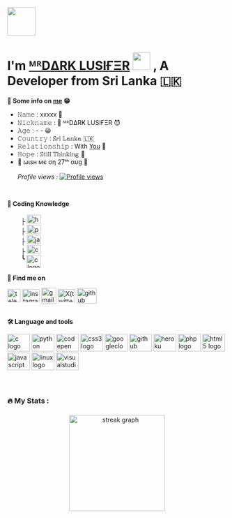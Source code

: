 <img height="65" src="https://camo.githubusercontent.com/8ea6b34dae7d5ef5b905f19569061d55c5afabc78250f200c0ec1bc4bdb8396e/68747470733a2f2f726561646d652d747970696e672d7376672e6865726f6b756170702e636f6d3f73697a653d33302677696474683d353030266c696e65733d48692b54686572652bf09f918b"  />

<h1>I'm <a href="https://t.me/about_darklusifer">ᴹᴿDΔRK LUSIҒΞR</a> <img src="https://telegra.ph/file/8e46d74419e80ff367232.jpg" width="40" style="border-raduce: 50%;"> , A Developer from Sri Lanka 🇱🇰 </h1>

**💬 Some info on [me](https://t.me/about_darklusifer) 😁**
 - 𝙽𝚊𝚖𝚎 : xxxxx 🔻
 - 𝙽𝚒𝚌𝚔𝚗𝚊𝚖𝚎 : 👼 ᴹᴿDΔRҜ LUSIҒΞR 😈
 - 𝙰𝚐𝚎 : - - 😀
 - 𝙲𝚘𝚞𝚗𝚝𝚛𝚢 : 𝕊𝕣𝕚 𝕃𝕒𝕟𝕜𝕒 🇱🇰
 - 𝚁𝚎𝚕𝚊𝚝𝚒𝚘𝚗𝚜𝚑𝚒𝚙 : With [You](tg://settings) 🌿
 - 𝙷𝚘𝚙𝚎 : 𝕊𝕥𝕚𝕝𝕝 𝕋𝕙𝕚𝕟𝕜𝕚𝕟𝕘 🧐
 - 🎂 ωιѕн мє ση 27ᵗʰ αυg 👼<br><br>
*Profile views :* [![Profile views](https://komarev.com/ghpvc/?username=DarkLusifer&label=Profile%20views)](https://github.com/DarkLusifer) 
<br>

**🦢 Coding Knowledge** <br><br>
&nbsp; &nbsp; &nbsp; &nbsp; ├ <img src="https://cdn.jsdelivr.net/gh/devicons/devicon/icons/html5/html5-original.svg" height="20" width="32" alt="html5 logo" /> <br>
&nbsp; &nbsp; &nbsp; &nbsp; ├ <img src="https://cdn.jsdelivr.net/gh/devicons/devicon/icons/python/python-original.svg" height="20" width="32" alt="python logo" /> <br>
&nbsp; &nbsp; &nbsp; &nbsp; ├ <img src="https://cdn.jsdelivr.net/gh/devicons/devicon/icons/javascript/javascript-original.svg" height="20" width="32" alt="javascript logo" /> <br>
&nbsp; &nbsp; &nbsp; &nbsp; ├ <img src="https://cdn.jsdelivr.net/gh/devicons/devicon/icons/css3/css3-original.svg" height="20" width="32" alt="css3 logo" /> <br>
&nbsp; &nbsp; &nbsp; &nbsp; **╰** <img align="top" src="https://cdn.jsdelivr.net/gh/devicons/devicon/icons/php/php-original.svg" height="30" width="33" alt="c logo" /> 
        
**🤗 Find me on**

<a href="https://t.me/itz_darklusiferbot" target="blank"><img align="center" src="https://telegra.ph/file/26d2289b53f2b5f183a49.png" alt="telegram" height="30" width="30" /></a>
<a href="https://instagram.com/itzme_mrdarklusifer" target="blank"><img align="center" src="https://raw.githubusercontent.com/rahuldkjain/github-profile-readme-generator/master/src/images/icons/Social/instagram.svg" alt="instagram" height="30" width="40" /></a>
<a href="https://cybershareofficial@gmail.com" target="blank"><img align="center" src="https://img.icons8.com/color/48/000000/gmail--v2.png" alt="gmail" height="37" width="34" /></a>
<a href="https://twitter.com/itz_DarkLusifer" target="blank"><img align="center" src="https://raw.githubusercontent.com/rahuldkjain/github-profile-readme-generator/master/src/images/icons/Social/twitter.svg" alt="X(twitter)" height="30" width="40" /></a>
<a href="https://github.com/DarkLusifer" target="blank">  <img align="center" src="https://cdn.jsdelivr.net/gh/devicons/devicon/icons/github/github-original.svg" height="35" width="45" alt="github"  />
</a><br><br>
 
**🛠 Language and tools**

<div align="left">
  <img src="https://cdn.jsdelivr.net/gh/devicons/devicon/icons/c/c-original.svg" height="40" width="52" alt="c logo"  />
  <img src="https://cdn.jsdelivr.net/gh/devicons/devicon/icons/python/python-original.svg" height="40" width="52" alt="python logo"  />
  <img src="https://cdn.jsdelivr.net/gh/devicons/devicon/icons/codepen/codepen-plain.svg" height="40" width="52" alt="codepen logo"  />
  <img src="https://cdn.jsdelivr.net/gh/devicons/devicon/icons/css3/css3-original.svg" height="40" width="52" alt="css3 logo"  />
  <img src="https://cdn.jsdelivr.net/gh/devicons/devicon/icons/googlecloud/googlecloud-original.svg" height="40" width="52" alt="googlecloud logo"  />
  <img src="https://cdn.jsdelivr.net/gh/devicons/devicon/icons/github/github-original.svg" height="40" width="52" alt="github logo"  />
  <img src="https://cdn.jsdelivr.net/gh/devicons/devicon/icons/heroku/heroku-original.svg" height="40" width="52" alt="heroku logo"  />
  <img src="https://cdn.jsdelivr.net/gh/devicons/devicon/icons/php/php-original.svg" height="40" width="52" alt="php logo"  />
  <img src="https://cdn.jsdelivr.net/gh/devicons/devicon/icons/html5/html5-original.svg" height="40" width="52" alt="html5 logo"  />
  <img src="https://cdn.jsdelivr.net/gh/devicons/devicon/icons/javascript/javascript-original.svg" height="40" width="52" alt="javascript logo"  />
  <img src="https://cdn.jsdelivr.net/gh/devicons/devicon/icons/linux/linux-original.svg" height="40" width="52" alt="linux logo"  />
  <img src="https://cdn.jsdelivr.net/gh/devicons/devicon/icons/visualstudio/visualstudio-plain.svg" height="40" width="52" alt="visualstudio logo"  />
</div><br><br>

<h3 align="left">🔥   My Stats :</h3>

###

<div align="center">
  <img src="https://streak-stats.demolab.com?user=DarkLusifer&locale=en&mode=daily&theme=dark&hide_border=false&border_radius=5&order=3" height="220" alt="streak graph"  />
</div>

###
